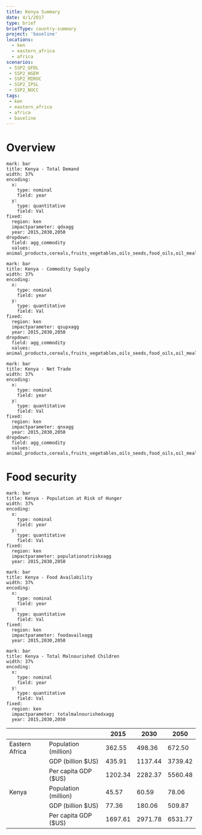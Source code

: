 ```yaml
---
title: Kenya Summary
date: 4/1/2017
type: brief
briefType: country-summary
project: 'baseline'
locations:
  - ken
  - eastern_africa
  - africa
scenarios:
 - SSP2_GFDL
 - SSP2_HGEM
 - SSP2_MIROC
 - SSP2_IPSL
 - SSP2_NOCC
tags:
 - ken
 - eastern_africa
 - africa
 - baseline
---
```

# Overview 

```chart
mark: bar
title: Kenya - Total Demand
width: 37%
encoding:
  x:
    type: nominal
    field: year
  y:
    type: quantitative
    field: Val
fixed:
  region: ken
  impactparameter: qdxagg
  year: 2015,2030,2050
dropdown:
  field: agg_commodity
  values: animal_products,cereals,fruits_vegetables,oils_seeds,food_oils,oil_meals,other,pulses,roots_tubers,sugar
```

```chart
mark: bar
title: Kenya - Commodity Supply
width: 37%
encoding:
  x:
    type: nominal
    field: year
  y:
    type: quantitative
    field: Val
fixed:
  region: ken
  impactparameter: qsupxagg
  year: 2015,2030,2050
dropdown:
  field: agg_commodity
  values: animal_products,cereals,fruits_vegetables,oils_seeds,food_oils,oil_meals,other,pulses,roots_tubers,sugar
```

```chart
mark: bar
title: Kenya - Net Trade
width: 37%
encoding:
  x:
    type: nominal
    field: year
  y:
    type: quantitative
    field: Val
fixed:
  region: ken
  impactparameter: qnxagg
  year: 2015,2030,2050
dropdown:
  field: agg_commodity
  values: animal_products,cereals,fruits_vegetables,oils_seeds,food_oils,oil_meals,other,pulses,roots_tubers,sugar
```

# Food security

```chart
mark: bar
title: Kenya - Population at Risk of Hunger
width: 37%
encoding:
  x:
    type: nominal
    field: year
  y:
    type: quantitative
    field: Val
fixed:
  region: ken
  impactparameter: populationatriskxagg
  year: 2015,2030,2050
```

```chart
mark: bar
title: Kenya - Food Availability
width: 37%
encoding:
  x:
    type: nominal
    field: year
  y:
    type: quantitative
    field: Val
fixed:
  region: ken
  impactparameter: foodavailxagg
  year: 2015,2030,2050
```

```chart
mark: bar
title: Kenya - Total Malnourished Children
width: 37%
encoding:
  x:
    type: nominal
    field: year
  y:
    type: quantitative
    field: Val
fixed:
  region: ken
  impactparameter: totalmalnourishedxagg
  year: 2015,2030,2050
```

|   |   | 2015 | 2030 | 2050 |
|---|---|---|---|---|
| Eastern Africa | Population (million) | 362.55 | 498.36 | 672.50 |
|  | GDP (billion $US) | 435.91 | 1137.44 | 3739.42 |
|  | Per capita GDP ($US) | 1202.34 | 2282.37 | 5560.48 |
| Kenya | Population (million) | 45.57 | 60.59 | 78.06 |
|  | GDP (billion $US) | 77.36 | 180.06 | 509.87 |
|  | Per capita GDP ($US) | 1697.61| 2971.78| 6531.77|